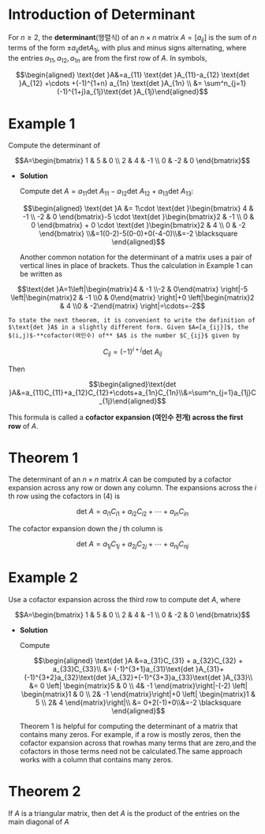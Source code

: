 # Introduction of Determinant

For $n\ge2$, the **determinant**(행렬식) of an $n \times n$ matrix $A=[a_{ij}]$ is the sum of $n$ terms of the form $\pm a_{ij} \text{det} A_{1j}$, with plus and minus signs alternating, where the entries $a_{11}, a_{12}, a_{1n}$ are from the first row of $A$. In symbols, 

$$\begin{aligned} \text{det }A&=a_{11} \text{det }A_{11}-a_{12} \text{det }A_{12} +\cdots +(-1)^{1+n} a_{1n} \text{det }A_{1n} \\ &= \sum^n_{j=1}(-1)^{1+j}a_{1j}\text{det }A_{1j}\end{aligned}$$

# Example 1

Compute the determinant of 

$$A=\begin{bmatrix} 1 & 5 & 0 \\ 2 & 4 & -1 \\ 0 & -2 & 0 \end{bmatrix}$$

- **Solution**

    Compute $\text{det }A= a_{11} \text{det }A_{11} - a_{12} \text{det }A_{12} +a_{13} \text{det }A_{13}$:    

    $$\begin{aligned} \text{det }A &= 1\cdot \text{det }\begin{bmatrix} 4 & -1 \\ -2 & 0 \end{bmatrix}-5 \cdot \text{det }\begin{bmatrix}2 & -1 \\ 0 & 0 \end{bmatrix} + 0 \cdot \text{det }\begin{bmatrix}2 & 4 \\ 0 & -2 \end{bmatrix} \\&=1(0-2)-5(0-0)+0(-4-0)\\&=-2 \blacksquare \end{aligned}$$

    Another common notation for the determinant of a matrix uses a pair of vertical lines in place of brackets. Thus the calculation in Example 1 can be written as

$$\text{det }A=1\left|\begin{matrix}4 & -1 \\-2 & 0\end{matrix} \right|-5 \left|\begin{matrix}2 & -1 \\0 & 0\end{matrix} \right|+0 \left|\begin{matrix}2 & 4 \\0 & -2\end{matrix} \right|=\cdots=-2$$

    To state the next theorem, it is convenient to write the definition of $\text{det }A$ in a slightly different form. Given $A=[a_{ij}]$, the $(i,j)$-**cofactor(여인수) of** $A$ is the number $C_{ij}$ given by

$$C_{ij}=(-1)^{i+j}\text{det }A_{ij} \tag{4}$$

Then 

$$\begin{aligned}\text{det }A&=a_{11}C_{11}+a_{12}C_{12}+\cdots+a_{1n}C_{1n}\\&=\sum^n_{j=1}a_{1j}C_{1j}\end{aligned}$$

This formula is called a **cofactor expansion (여인수 전개) across the first row** of $A$.

# Theorem 1

The determinant of an $n \times n$ matrix $A$ can be computed by a cofactor expansion across any row or down any column. The expansions across the $i$ th row using the cofactors in (4) is

$$\text{det }A=a_{i1}C_{i1} +a_{i2}C_{i2}+\cdots+ a_{in}C_{in}$$

The cofactor expansion down the $j$ th column is

$$\text{det }A=a_{1j}C_{1j}+a_{2j}C_{2j}+\cdots+a_{nj}C_{nj}$$

# Example 2

Use a cofactor expansion across the third row to compute $\text{det }A$, where

$$A=\begin{bmatrix} 1 & 5 & 0 \\ 2 & 4 & -1 \\ 0 & -2 & 0 \end{bmatrix}$$

- **Solution**

    Compute

    $$\begin{aligned} \text{det }A &=a_{31}C_{31} + a_{32}C_{32} + a_{33}C_{33}\\ &= (-1)^{3+1}a_{31}\text{det }A_{31}+(-1)^{3+2}a_{32}\text{det }A_{32}+(-1)^{3+3}a_{33}\text{det }A_{33}\\ &= 0 \left| \begin{matrix}5 & 0 \\ 4& -1 \end{matrix}\right|-(-2) \left| \begin{matrix}1 & 0 \\ 2& -1 \end{matrix}\right|+0 \left| \begin{matrix}1 & 5 \\ 2& 4 \end{matrix}\right|\\ &= 0+2(-1)+0\\&=-2 \blacksquare \end{aligned}$$

    Theorem 1 is helpful for computing the determinant of a matrix that contains many zeros. For example, if a row is mostly zeros, then the cofactor expansion across that rowhas many terms that are zero,and the cofactors in those terms need not be calculated.The same approach works with a column that contains many zeros.

# Theorem 2

If $A$ is a triangular matrix, then $\text{det }A$ is the product of the entries on the main diagonal of $A$